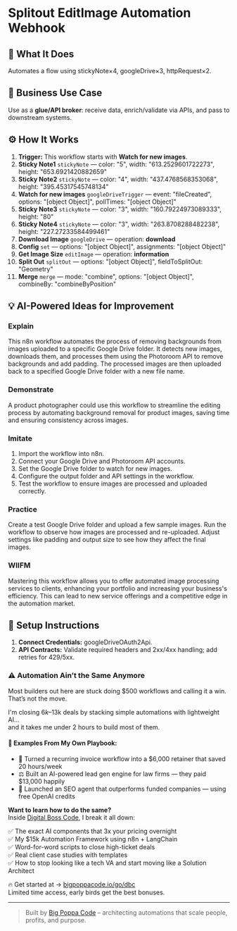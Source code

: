 # Splitout EditImage Automation Webhook
## 🚀 What It Does
Automates a flow using stickyNote×4, googleDrive×3, httpRequest×2.

## 💼 Business Use Case
Use as a **glue/API broker**: receive data, enrich/validate via APIs, and pass to downstream systems.

## ⚙️ How It Works
1. **Trigger:** This workflow starts with **Watch for new images**.
2. **Sticky Note1** `stickyNote` — color: "5", width: "613.2529601722273", height: "653.6921420882659"
3. **Sticky Note2** `stickyNote` — color: "4", width: "437.4768568353068", height: "395.45317545748134"
4. **Watch for new images** `googleDriveTrigger` — event: "fileCreated", options: "[object Object]", pollTimes: "[object Object]"
5. **Sticky Note3** `stickyNote` — color: "3", width: "160.79224973089333", height: "80"
6. **Sticky Note4** `stickyNote` — color: "3", width: "263.8708288482238", height: "227.27233584499461"
7. **Download Image** `googleDrive` — operation: **download**
8. **Config** `set` — options: "[object Object]", assignments: "[object Object]"
9. **Get Image Size** `editImage` — operation: **information**
10. **Split Out** `splitOut` — options: "[object Object]", fieldToSplitOut: "Geometry"
11. **Merge** `merge` — mode: "combine", options: "[object Object]", combineBy: "combineByPosition"

## 💡 AI-Powered Ideas for Improvement
### Explain
This n8n workflow automates the process of removing backgrounds from images uploaded to a specific Google Drive folder. It detects new images, downloads them, and processes them using the Photoroom API to remove backgrounds and add padding. The processed images are then uploaded back to a specified Google Drive folder with a new file name.

### Demonstrate
A product photographer could use this workflow to streamline the editing process by automating background removal for product images, saving time and ensuring consistency across images.

### Imitate
1. Import the workflow into n8n.
2. Connect your Google Drive and Photoroom API accounts.
3. Set the Google Drive folder to watch for new images.
4. Configure the output folder and API settings in the workflow.
5. Test the workflow to ensure images are processed and uploaded correctly.

### Practice
Create a test Google Drive folder and upload a few sample images. Run the workflow to observe how images are processed and re-uploaded. Adjust settings like padding and output size to see how they affect the final images.

### WIIFM
Mastering this workflow allows you to offer automated image processing services to clients, enhancing your portfolio and increasing your business's efficiency. This can lead to new service offerings and a competitive edge in the automation market.

## 🔧 Setup Instructions
1. **Connect Credentials:** googleDriveOAuth2Api.
2. **API Contracts:** Validate required headers and 2xx/4xx handling; add retries for 429/5xx.

### ⚠️ Automation Ain’t the Same Anymore

Most builders out here are stuck doing $500 workflows and calling it a win.  
That’s not the move.  

I'm closing $6k–$13k deals by stacking simple automations with lightweight AI...  
and it takes me under 2 hours to build most of them.

#### 🧠 Examples From My Own Playbook:
- 🔁 Turned a recurring invoice workflow into a $6,000 retainer that saved 20 hours/week  
- ⚖️ Built an AI-powered lead gen engine for law firms — they paid $13,000 happily  
- 🚀 Launched an SEO agent that outperforms funded companies — using free OpenAI credits  

**Want to learn how to do the same?**  
Inside [Digital Boss Code](https://bigpoppacode.io/go/dbc), I break it all down:

✅ The exact AI components that 3x your pricing overnight  
✅ My $15k Automation Framework using n8n + LangChain  
✅ Word-for-word scripts to close high-ticket deals  
✅ Real client case studies with templates  
✅ How to stop looking like a tech VA and start moving like a Solution Architect  

🔥 Get started at → [bigpoppacode.io/go/dbc](https://bigpoppacode.io/go/dbc)  
Limited time access, early birds get the best bonuses.

---
> Built by [Big Poppa Code](https://bigpoppacode.io) – architecting automations that scale people, profits, and purpose.
